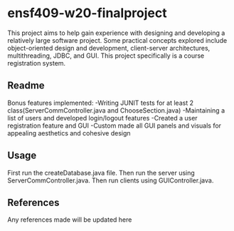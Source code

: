 # ensf409-w20-finalproject

This project aims to help gain experience with designing and developing a relatively large software project. Some practical concepts explored include object-oriented design and development, client-server architectures, multithreading, JDBC, and GUI. This project specifically is a course registration system. 

## Readme
Bonus features implemented:
-Writing JUNIT tests for at least 2 class(ServerCommController.java and ChooseSection.java)
-Maintaining a list of users and developed login/logout features
-Created a user registration feature and GUI
-Custom made all GUI panels and visuals for appealing aesthetics and cohesive design

## Usage

First run the createDatabase.java file. Then run the server using ServerCommController.java. Then run 
clients using GUIController.java.



## References

Any references made will be updated here


